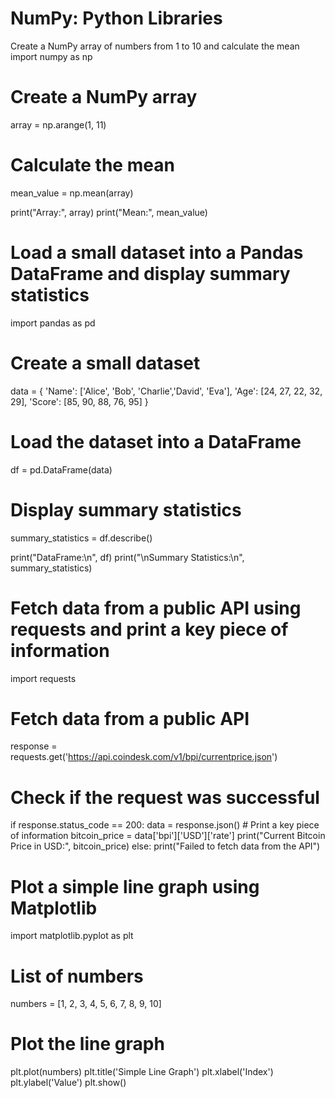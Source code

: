 # NumPy: Python Libraries

Create a NumPy array of numbers from 1 to 10 and calculate the mean
import numpy as np

# Create a NumPy array
array = np.arange(1, 11)

# Calculate the mean
mean_value = np.mean(array)

print("Array:", array)
print("Mean:", mean_value)

# Load a small dataset into a Pandas DataFrame and display summary statistics
import pandas as pd

# Create a small dataset
data = {
    'Name': ['Alice', 'Bob', 'Charlie','David', 'Eva'],
    'Age': [24, 27, 22, 32, 29],
    'Score': [85, 90, 88, 76, 95]
}

# Load the dataset into a DataFrame
df = pd.DataFrame(data)

# Display summary statistics
summary_statistics = df.describe()

print("DataFrame:\n", df)
print("\nSummary Statistics:\n", summary_statistics)

# Fetch data from a public API using requests and print a key piece of information
import requests

# Fetch data from a public API
response = requests.get('https://api.coindesk.com/v1/bpi/currentprice.json')

# Check if the request was successful
if response.status_code == 200:
    data = response.json()
    # Print a key piece of information
    bitcoin_price = data['bpi']['USD']['rate']
    print("Current Bitcoin Price in USD:", bitcoin_price)
else:
    print("Failed to fetch data from the API")

    
#  Plot a simple line graph using Matplotlib
import matplotlib.pyplot as plt

# List of numbers
numbers = [1, 2, 3, 4, 5, 6, 7, 8, 9, 10]

# Plot the line graph
plt.plot(numbers)
plt.title('Simple Line Graph')
plt.xlabel('Index')
plt.ylabel('Value')
plt.show()




